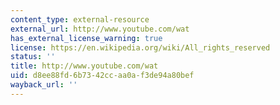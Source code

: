 ```yaml
---
content_type: external-resource
external_url: http://www.youtube.com/wat
has_external_license_warning: true
license: https://en.wikipedia.org/wiki/All_rights_reserved
status: ''
title: http://www.youtube.com/wat
uid: d8ee88fd-6b73-42cc-aa0a-f3de94a80bef
wayback_url: ''
---
```

